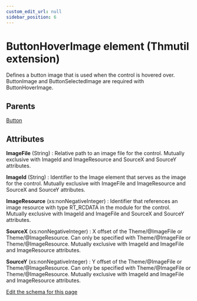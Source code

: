```yaml
---
custom_edit_url: null
sidebar_position: 6
---
```

# ButtonHoverImage element (Thmutil extension)
Defines a button image that is used when the control is hovered over. ButtonImage and ButtonSelectedImage are required with ButtonHoverImage.

## Parents
[Button](button.md)

## Attributes
**ImageFile** (String)
  : Relative path to an image file for the control. Mutually exclusive with ImageId and ImageResource and SourceX and SourceY attributes.

**ImageId** (String)
  : Identifier to the Image element that serves as the image for the control. Mutually exclusive with ImageFile and ImageResource and SourceX and SourceY attributes.

**ImageResource** (xs:nonNegativeInteger)
  : Identifier that references an image resource with type RT_RCDATA in the module for the control. Mutually exclusive with ImageId and ImageFile and SourceX and SourceY attributes.

**SourceX** (xs:nonNegativeInteger)
  : X offset of the Theme/@ImageFile or Theme/@ImageResource. Can only be specified with Theme/@ImageFile or Theme/@ImageResource. Mutually exclusive with ImageId and ImageFile and ImageResource attributes.

**SourceY** (xs:nonNegativeInteger)
  : Y offset of the Theme/@ImageFile or Theme/@ImageResource. Can only be specified with Theme/@ImageFile or Theme/@ImageResource. Mutually exclusive with ImageId and ImageFile and ImageResource attributes.


[Edit the schema for this page](https://github.com/wixtoolset/web/blob/master/src/xsd4/thmutil.xsd)